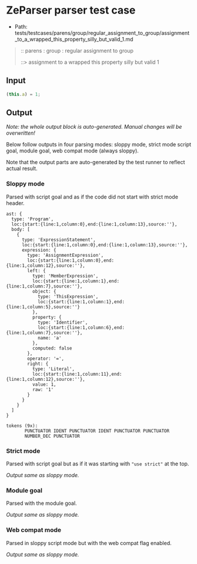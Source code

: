 # ZeParser parser test case

- Path: tests/testcases/parens/group/regular_assignment_to_group/assignment_to_a_wrapped_this_property_silly_but_valid_1.md

> :: parens : group : regular assignment to group
>
> ::> assignment to a wrapped this property silly but valid 1

## Input

`````js
(this.a) = 1;
`````

## Output

_Note: the whole output block is auto-generated. Manual changes will be overwritten!_

Below follow outputs in four parsing modes: sloppy mode, strict mode script goal, module goal, web compat mode (always sloppy).

Note that the output parts are auto-generated by the test runner to reflect actual result.

### Sloppy mode

Parsed with script goal and as if the code did not start with strict mode header.

`````
ast: {
  type: 'Program',
  loc:{start:{line:1,column:0},end:{line:1,column:13},source:''},
  body: [
    {
      type: 'ExpressionStatement',
      loc:{start:{line:1,column:0},end:{line:1,column:13},source:''},
      expression: {
        type: 'AssignmentExpression',
        loc:{start:{line:1,column:0},end:{line:1,column:12},source:''},
        left: {
          type: 'MemberExpression',
          loc:{start:{line:1,column:1},end:{line:1,column:7},source:''},
          object: {
            type: 'ThisExpression',
            loc:{start:{line:1,column:1},end:{line:1,column:5},source:''}
          },
          property: {
            type: 'Identifier',
            loc:{start:{line:1,column:6},end:{line:1,column:7},source:''},
            name: 'a'
          },
          computed: false
        },
        operator: '=',
        right: {
          type: 'Literal',
          loc:{start:{line:1,column:11},end:{line:1,column:12},source:''},
          value: 1,
          raw: '1'
        }
      }
    }
  ]
}

tokens (9x):
       PUNCTUATOR IDENT PUNCTUATOR IDENT PUNCTUATOR PUNCTUATOR
       NUMBER_DEC PUNCTUATOR
`````

### Strict mode

Parsed with script goal but as if it was starting with `"use strict"` at the top.

_Output same as sloppy mode._

### Module goal

Parsed with the module goal.

_Output same as sloppy mode._

### Web compat mode

Parsed in sloppy script mode but with the web compat flag enabled.

_Output same as sloppy mode._
